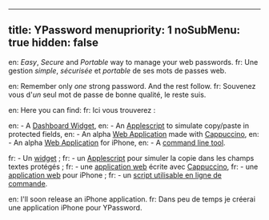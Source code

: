 ----- 
title: YPassword
menupriority: 1
noSubMenu: true
hidden: false
-----
en: _Easy_, _Secure_ and _Portable_ way to manage your web passwords.
fr: Une gestion _simple_, _sécurisée_ et _portable_ de ses mots de passes web.

en: Remember only _one_ strong password. And the rest follow.
fr: Souvenez vous d'_un_ seul mot de passe de bonne qualité, le reste suis.

en: Here you can find:
fr: Ici vous trouverez :

en:  - A [Dashboard Widget](/Scratch/files/YPassword-1.8.zip),
en:  - An [Applescript](/Scratch/files/forcePaste.app.zip) to simulate copy/paste in protected fields,
en:  - An alpha [Web Application](/Scratch/en/softwares/ypassword/web/) made with [Cappuccino](http://cappuccino.org),
en:  - An alpha [Web Application](/Scratch/en/softwares/ypassword/iphoneweb/) for iPhone,
en:  - A [command line tool](http://github.com/yogsototh/YPasswordCLI).

fr:  - Un [widget](/Scratch/files/YPassword-1.8.zip) ;
fr:  - un [Applescript](/Scratch/files/forcePaste.app.zip) pour simuler la copie dans les champs textes protégés ;
fr:  - une [application web](/Scratch/fr/softwares/ypassword/web/) écrite avec [Cappuccino](http://cappuccino.org),
fr:  - une [application web](/Scratch/fr/softwares/ypassword/iphoneweb/) pour iPhone ;
fr:  - un [script utilisable en ligne de commande](http://github.com/yogsototh/YPasswordCLI).

en: I'll soon release an iPhone application.
fr: Dans peu de temps je créerai une application iPhone pour YPassword.
